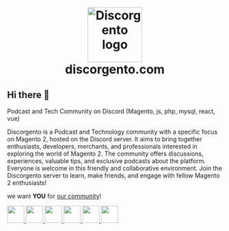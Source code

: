 <h1 align="center">
    <img src="https://discorgento.com/img/logo.svg" alt="Discorgento logo" width="128" height="128" title="Discorgento"/> 
  <br>
  discorgento.com
  <br>
</h1>

## Hi there 👋

Podcast and Tech Community on Discord (Magento, js, php, mysql, react, vue)

Discorgento is a Podcast and Technology community with a specific focus on Magento 2, hosted on the Discord server. It aims to bring together enthusiasts, developers, merchants, and professionals interested in exploring the world of Magento 2. The community offers discussions, experiences, valuable tips, and exclusive podcasts about the platform. Everyone is welcome in this friendly and collaborative environment. Join the Discorgento server to learn, make friends, and engage with fellow Magento 2 enthusiasts!


we want **YOU** for [our community](https://discord.gg/amfwybm3yj)!


<div class="bottom-bar">
    <a href="https://discorgento.com/discord" target="_blank" title="Discord">
        <img
            src="https://github-production-user-asset-6210df.s3.amazonaws.com/2486808/269281481-99db2b1f-1884-4f44-8232-c251bd354427.png" width="40" height="40"/>
    </a>
    <a href="https://github.com/discorgento" target="_blank" title="Github">
        <img
            src="https://github-production-user-asset-6210df.s3.amazonaws.com/2486808/269585593-13e7278c-879c-4f23-b1d9-3c681b66da6e.png" width="40" height="40"/>
    </a>
    <a href="https://www.instagram.com/discorgento/" target="_blank" title="Instagram">
        <img
            src="https://github-production-user-asset-6210df.s3.amazonaws.com/2486808/269281154-85f433ad-637e-4f4a-8495-a257f46fcb5b.png" width="40" height="40"/>
    </a>
    <a href="https://open.spotify.com/show/5h3gKepBezY4Iz5LM79nUn" target="_blank" title="Spotify">
        <img
            src="https://github-production-user-asset-6210df.s3.amazonaws.com/2486808/269585978-b4477dae-503d-4d48-aead-903a2f6ba61a.png" width="40" height="40"/>
    </a>
    <a href="https://www.youtube.com/@discorgento" target="_blank" title="Youtube">
        <img
            src="https://github-production-user-asset-6210df.s3.amazonaws.com/2486808/269586115-141075b9-d945-4bfc-bd51-ef2c167a84eb.png" width="40" height="40"/>
    </a>
    <a href="https://twitter.com/discorgento" target="_blank" title="Twitter">
        <img
            src="https://github-production-user-asset-6210df.s3.amazonaws.com/2486808/269586325-75bd4a6a-8526-438b-884a-edf477ab0722.png" width="40" height="40"/>
    </a>
</div>
